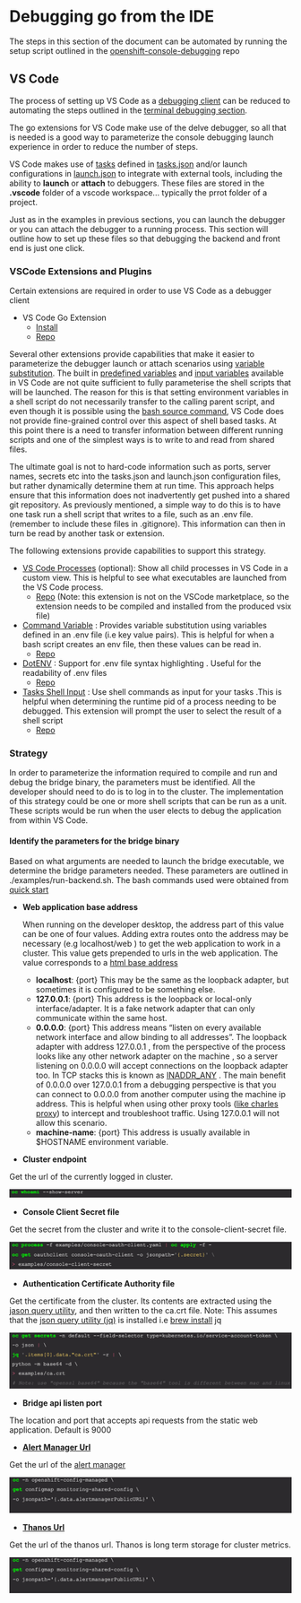 # Debugging go from the IDE

The steps in this section of the document can be automated by running the setup script outlined in the [openshift-console-debugging](https://github.com/mitchharpur/openshift-console-debugging) repo
## VS Code
The process of setting up VS Code as a [debugging client](https://code.visualstudio.com/docs/editor/debugging) can be reduced to automating the steps outlined in the [terminal debugging section](debugging-go-from-the-terminal). 

The go extensions for VS Code make use of the delve debugger, so all that is needed is a good way to parameterize the console debugging launch experience in order to reduce the number of steps. 

VS Code makes use of [tasks](https://code.visualstudio.com/docs/editor/tasks) defined in [tasks.json](https://code.visualstudio.com/docs/editor/tasks-appendix) and/or launch configurations in [launch.json](https://code.visualstudio.com/docs/editor/debugging#_launchjson-attributes) to integrate with external tools, including the ability to **launch** or **attach** to debuggers. These files are stored in the **.vscode** folder of a vscode workspace... typically the prrot folder of a project. 

Just as in the examples in previous sections, you can launch the debugger or you can attach the debugger to a running process. This section will outline how to set up these files so that debugging the backend and front end is just one click.

### VSCode Extensions and Plugins

Certain extensions are required in order to use VS Code as a debugger client
- VS Code Go Extension
  - [Install](https://marketplace.visualstudio.com/items?itemName=golang.Go)
  - [Repo](https://github.com/golang/vscode-go)

Several other extensions provide capabilities that make it easier to parameterize the debugger launch or attach scenarios using [variable substitution](https://code.visualstudio.com/docs/editor/debugging#_variable-substitution). The built in [predefined variables](https://code.visualstudio.com/docs/editor/variables-reference#_predefined-variables) and [input variables](https://code.visualstudio.com/docs/editor/variables-reference#_input-variables) available in VS Code are not quite sufficient to fully parameterise the shell scripts that will be launched. The reason for this is that setting environment variables in a shell script do not necessarily transfer to the calling parent script, and even though it is possible using the [bash source command](http://linuxcommand.org/lc3_adv_source.php), VS Code does not provide fine-grained control over this aspect of shell based tasks. At this point there is a need to transfer information between different running scripts and one of the simplest ways is to write to and read from shared files.

The ultimate goal is not to hard-code information such as ports, server names, secrets etc into the tasks.json and launch.json configuration files, but rather dynamically determine them at run time. This approach helps ensure that this information does not inadvertently get pushed into a shared git repository. As previously mentioned, a simple way to do this is to have one task run a shell script that writes to a file, such as an .env file. (remember to include these files in .gitignore). This information can then in turn be read by another task or extension. 

The following extensions provide capabilities to support this strategy.

- [VS Code Processes](https://github.com/weinand/vscode-processes) (optional): Show all child processes in VS Code in a custom view. This is helpful to see what executables are launched from the VS Code process.
  - [Repo](https://github.com/weinand/vscode-processes) (Note: this extension is not on the VSCode marketplace, so the extension needs to be compiled and installed from the produced vsix file)
- [Command Variable](https://marketplace.visualstudio.com/items?itemName=rioj7.command-variable) : Provides variable substitution using variables defined in an .env file (i.e key value pairs). This is helpful for when a bash script creates an env file, then these values can be read in.
  - [Repo](https://github.com/rioj7/command-variable)
- [DotENV](https://marketplace.visualstudio.com/items?itemName=mikestead.dotenv) : Support for .env file syntax highlighting . Useful for the readability of .env files
  - [Repo](https://github.com/mikestead/vscode-dotenv)
- [Tasks Shell Input](https://marketplace.visualstudio.com/items?itemName=augustocdias.tasks-shell-input) : Use shell commands as input for your tasks .This is helpful when determining the runtime pid of a process needing to be debugged. This extension will prompt the user to select the result of a shell script
  - [Repo](https://github.com/augustocdias/vscode-shell-command)

### Strategy

In order to parameterize the information required to compile and run and debug the bridge binary, the parameters must be identified. All the developer should need to do is to log in to the cluster. The implementation of this strategy could be one or more shell scripts that can be run as a unit. These scripts would be run when the user elects to debug the application from within VS Code.

#### Identify the parameters for the bridge binary

Based on what arguments are needed to launch the bridge executable, we determine the bridge parameters needed. These parameters are outlined in ./examples/run-backend.sh. The bash commands used were obtained from [quick start](https://github.com/openshift/console#quickstart) 

- **Web application base address**

  When running on the developer desktop, the address part of this value can be one of four values. Adding extra routes onto the address may be necessary (e.g localhost/web ) to get the web application to work in a cluster. This value gets prepended to  urls in the web application. The value corresponds to a [html base address](https://developer.mozilla.org/en-US/docs/Web/HTML/Element/base)
  - **localhost**: {port}
This may be the same as the loopback adapter, but sometimes it is configured to be something else.
  - **127.0.0.1**: {port} 
This address is the loopback or local-only interface/adapter. It is a fake network adapter that can only communicate within the same host.
  - **0.0.0.0**: {port}
This address means “listen on every available network interface and allow binding to all addresses”. The loopback adapter with address 127.0.0.1 , from the perspective of the process looks like any other network adapter on the machine , so a server listening on 0.0.0.0 will accept connections on the loopback adapter too.  In TCP stacks this is known as [INADDR_ANY](https://man7.org/linux/man-pages/man7/ip.7.html) . The main benefit of 0.0.0.0 over 127.0.0.1 from a debugging perspective is that you can connect to 0.0.0.0 from another computer using the machine ip address. This is helpful when using other proxy tools ([like charles proxy](https://www.charlesproxy.com/)) to intercept and troubleshoot traffic. Using 127.0.0.1 will not allow this scenario.
  - **machine-name**: {port}
This address is usually available in $HOSTNAME environment variable. 

- **Cluster endpoint**

Get the url of the currently logged in cluster.

![dlv debug](images/dlv-ide-debug-1.jpg)

- **Console Client Secret file**

Get the secret from the cluster and write it to the console-client-secret file.

![dlv debug](images/dlv-ide-debug-2.jpg)


- **Authentication Certificate Authority file**

Get the certificate from the cluster. Its contents are extracted using the [jason query utility](https://stedolan.github.io/jq/), and then written to the ca.crt file.
Note: This assumes that the [json query utility (jq)](https://stedolan.github.io/jq/) is installed i.e [brew install](https://brew.sh/) jq

![dlv debug](images/dlv-ide-debug-3.jpg)


- **Bridge api listen port**

The location and port that accepts api requests from the static web application. Default is 9000

- **[Alert Manager Url](https://www.openshift.com/blog/openshift-4-3-alertmanager-configuration)**

Get the url of the [alert manager](https://www.openshift.com/blog/openshift-4-3-alertmanager-configuration)

![dlv debug](images/dlv-ide-debug-4.jpg)


- **[Thanos Url](https://www.openshift.com/blog/thanos-long-term-storage-for-your-prometheus-metrics-on-openshift)**

Get the url of the thanos url. Thanos is long term storage for cluster metrics.

![dlv debug](images/dlv-ide-debug-4.jpg)
